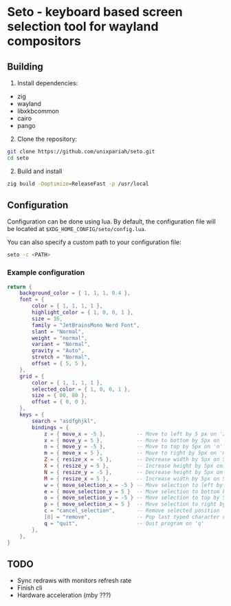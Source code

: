 # Seto - keyboard based screen selection tool for wayland compositors

## Building

1. Install dependencies:

- zig
- wayland
- libxkbcommon
- cairo
- pango

2. Clone the repository:

```bash
git clone https://github.com/unixpariah/seto.git
cd seto
```

2. Build and install

```bash
zig build -Doptimize=ReleaseFast -p /usr/local
```

## Configuration

Configuration can be done using lua. By default, the configuration file will be located at
`$XDG_HOME_CONFIG/seto/config.lua`.

You can also specify a custom path to your configuration file:

```bash
seto -c <PATH>
```

### Example configuration

```lua
return {
	background_color = { 1, 1, 1, 0.4 },
	font = {
		color = { 1, 1, 1, 1 },
		highlight_color = { 1, 0, 0, 1 },
		size = 16,
		family = "JetBrainsMono Nerd Font",
		slant = "Normal",
		weight = "normal",
		variant = "Normal",
		gravity = "Auto",
		stretch = "Normal",
		offset = { 5, 5 },
	},
	grid = {
		color = { 1, 1, 1, 1 },
		selected_color = { 1, 0, 0, 1 },
		size = { 80, 80 },
		offset = { 0, 0 },
	},
	keys = {
		search = "asdfghjkl",
		bindings = {
			z = { move_x = -5 },          -- Move to left by 5 px on 'z'
			x = { move_y = 5 },           -- Move to bottom by 5px on 'x'
			n = { move_y = -5 },          -- Move to top by 5px on 'n'
			m = { move_x = 5 },           -- Move to right by 5px on 'm'
			Z = { resize_x = -5 },        -- Decrease width by 5px on Shift + 'z'
			X = { resize_y = 5 },         -- Increase height by 5px on Shift + 'x'
			N = { resize_y = -5 },        -- Decrease height by 5px on Shift + 'n'
			M = { resize_x = 5 },         -- Increase width by 5px on Shift + 'm'
            w = { move_selection_x = -5 } -- Move selection to left by 5 px on 'z'
            e = { move_selection_y = 5 }  -- Move selection to bottom by 5px on 'x'
            o = { move_selection_y = -5 } -- Move selection to top by 5px on 'n'
            p = { move_selection_x = 5 }  -- Move selection to right by 5px on 'm'
			c = "cancel_selection",       -- Remove selected position
			[8] = "remove",               -- Pop last typed character on xkb keycode 8 (Backspace)
			q = "quit",                   -- Quit program on 'q'
		},
	},
}
```

## TODO

- Sync redraws with monitors refresh rate
- Finish cli
- Hardware acceleration (mby ???)
